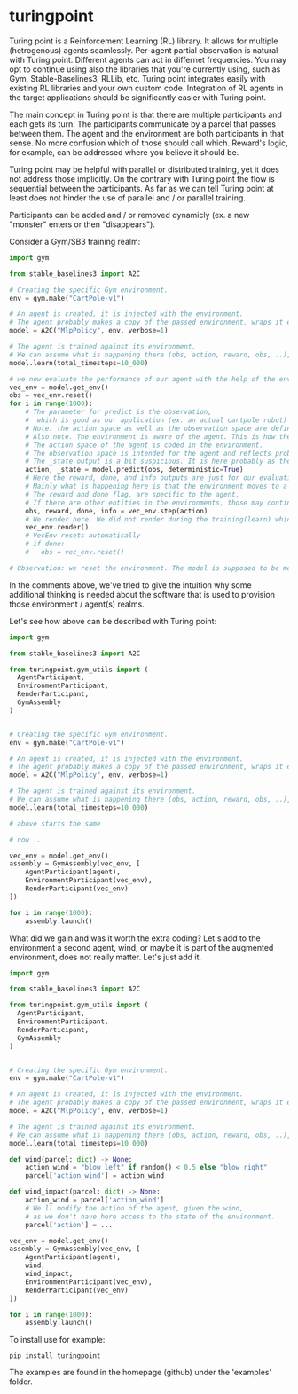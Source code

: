 # turingpoint

Turing point is a Reinforcement Learning (RL) library.
It allows for multiple (hetrogenous) agents seamlessly. Per-agent partial observation is natural with Turing point.
Different agents can act in differnet frequencies.
You may opt to continue using also the libraries that you're currently using, such as Gym, Stable-Baselines3, RLLib, etc.
Turing point integrates easily with existing RL libraries and your own custom code.
Integration of RL agents in the target applications should be significantly easier with Turing point.

The main concept in Turing point is that there are multiple participants and each gets its turn.
The participants communicate by a parcel that passes between them. The agent and the environment are both participants in that sense. No more confusion which of those should call which. Reward's logic, for example,
can be addressed where you believe it should be.

Turing point may be helpful with parallel or distributed training, yet it does not address those implicitly. On the contrary with Turing point the flow is sequential between the participants. As far as we can tell Turing point at least does not hinder the use of parallel and / or parallel training.

Participants can be added and / or removed dynamicly (ex. a new "monster" enters or then "disappears").

Consider a Gym/SB3 training realm:

```python
import gym

from stable_baselines3 import A2C

# Creating the specific Gym environment.
env = gym.make("CartPole-v1")

# An agent is created, it is injected with the environment.
# The agent probably makes a copy of the passed environment, wraps it etc.
model = A2C("MlpPolicy", env, verbose=1)

# The agent is trained against its environment.
# We can assume what is happening there (obs, action, reward, obs, ..), yet it is not explicit.
model.learn(total_timesteps=10_000)

# we now evaluate the performance of our agent with the help of the environment that the agent maintains.
vec_env = model.get_env()
obs = vec_env.reset()
for i in range(1000):
    # The parameter for predict is the observation,
    #  which is good as our application (ex. an actual cartpole robot) can indeed provide such observations and use the return action.
    # Note: the action space as well as the observation space are defined in the environment.
    # Also note. The environment is aware of the agent. This is how the environment was designed.
    # The action space of the agent is coded in the environment.
    # The observation space is intended for the agent and reflects probably also what the agent should know about itself.
    # The _state output is a bit suspicious. It is here probably as the model also predicts the state.
    action, _state = model.predict(obs, deterministic=True)
    # Here the reward, done, and info outputs are just for our evaluation.
    # Mainly what is happening here is that the environment moves to a new state.
    # The reward and done flag, are specific to the agent.
    # If there are other entities in the environments, those may continue to live also after done=True and may not care (directly) about this specific reward.
    obs, reward, done, info = vec_env.step(action)
    # We render here. We did not render during the training(learn) which probably makes sense performace wise.
    vec_env.render()
    # VecEnv resets automatically
    # if done:
    #   obs = vec_env.reset()

# Observation: we reset the environment. The model is supposed to be memory-less (MDP assumption). 
```

In the comments above, we've tried to give the intuition why some additional thinking is needed about
the software that is used to provision those environment / agent(s) realms.

Let's see how above can be described with Turing point:

```python
import gym

from stable_baselines3 import A2C

from turingpoint.gym_utils import (
  AgentParticipant,
  EnvironmentParticipant,
  RenderParticipant,
  GymAssembly
)


# Creating the specific Gym environment.
env = gym.make("CartPole-v1")

# An agent is created, it is injected with the environment.
# The agent probably makes a copy of the passed environment, wraps it etc.
model = A2C("MlpPolicy", env, verbose=1)

# The agent is trained against its environment.
# We can assume what is happening there (obs, action, reward, obs, ..), yet it is not explicit.
model.learn(total_timesteps=10_000)

# above starts the same

# now ..

vec_env = model.get_env()
assembly = GymAssembly(vec_env, [
    AgentParticipant(agent),
    EnvironmentParticipant(vec_env),
    RenderParticipant(vec_env)
])

for i in range(1000):
    assembly.launch()
```

What did we gain and was it worth the extra coding? Let's add to the environment a second agent, wind, or maybe it is part of the augmented environment, does not really matter. Let's just add it.

```python
import gym

from stable_baselines3 import A2C

from turingpoint.gym_utils import (
  AgentParticipant,
  EnvironmentParticipant,
  RenderParticipant,
  GymAssembly
)


# Creating the specific Gym environment.
env = gym.make("CartPole-v1")

# An agent is created, it is injected with the environment.
# The agent probably makes a copy of the passed environment, wraps it etc.
model = A2C("MlpPolicy", env, verbose=1)

# The agent is trained against its environment.
# We can assume what is happening there (obs, action, reward, obs, ..), yet it is not explicit.
model.learn(total_timesteps=10_000)

def wind(parcel: dict) -> None:
    action_wind = "blow left" if random() < 0.5 else "blow right"
    parcel['action_wind'] = action_wind

def wind_impact(parcel: dict) -> None:
    action_wind = parcel['action_wind']
    # We'll modify the action of the agent, given the wind,
    # as we don't have here access to the state of the environment.
    parcel['action'] = ...

vec_env = model.get_env()
assembly = GymAssembly(vec_env, [
    AgentParticipant(agent),
    wind,
    wind_impact,
    EnvironmentParticipant(vec_env),
    RenderParticipant(vec_env)
])

for i in range(1000):
    assembly.launch()
```

To install use for example:

```
pip install turingpoint
```

The examples are found in the homepage (github) under the 'examples' folder.
